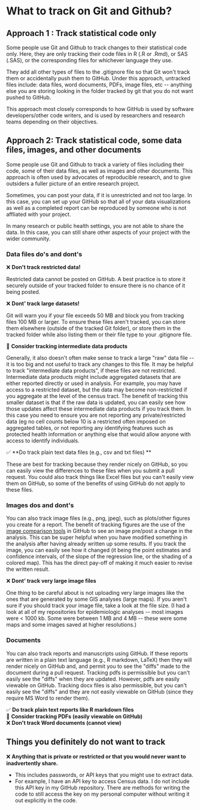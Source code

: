 # What to track on Git and Github?

## Approach 1 : Track statistical code only

Some people use Git and Github to track changes to their statistical code only. 
Here, they are only tracking their code files in R (.R or .Rmd), or 
SAS (.SAS), or the corresponding files for whichever language they use. 

They add all other types of files to the .gitignore file so that Git
won't track them or accidentally push them to GitHub. Under this approach, 
untracked files include: data files, word documents, PDFs, image files, etc -- 
anything else you are storing looking in the folder tracked by git that you do
not want pushed to GitHub.

This approach most closely corresponds to how GitHub is used by software 
developers/other code writers, and is used by researchers and research 
teams depending on their objectives.

## Approach 2: Track statistical code, some data files, images, and other documents

Some people use Git and Github to track a variety of files including their code, 
*some* of their data files, as well as images and other documents. This approach
is often used by advocates of reproducible research, and to give outsiders a 
fuller picture of an entire research project. 

Sometimes, you can post your data, if it is unrestricted and not too large. In 
this case, you can set up your GitHub so that all of your data visualizations 
as well as a completed report can be reproduced by someone who is not affliated
with your project. 

In many research or public health settings, you are not able to share the data. 
In this case, you can still share other aspects of your project with the wider 
community.

### Data files do's and dont's



❌ **Don't track restricted data!**

Restricted data cannot be posted on GitHub. A best practice is to store it 
securely outside of your tracked folder to ensure there is no chance of it being
posted. 

❌ **Dont' track large datasets!** 

Git will warn you if your file exceeds 50 MB and 
block you from tracking files 100 MB or larger. To ensure these files aren't tracked, you can store them elsewhere (outside of
the tracked Git folder), or store them in the tracked folder while also listing them or their file type to your .gitignore file. 

🤔 **Consider tracking intermediate data products**

Generally, it also doesn't often make sense to track a large "raw" data file -- it is too big and not useful to track any changes to this file. It may be helpful to track "intermediate data products", if these files are not restricted. Intermediate data products might include aggregated datasets that are either reported directly or used in analysis. For example, you may have access to a restricted dataset, but the data may become non-restricted if you aggregate at the level of the census tract. The benefit of tracking this smaller dataset is that if the raw data is updated, you can easily see how those updates affect these intermediate data products if you track them. In this case you need to ensure you are not reporting any private/restricted data (eg no cell counts below 10 is a restricted often imposed on aggregated tables, or not reporting any identifying features such as protected health information or anything else that would allow anyone with access to identify 
individuals.

✅ **Do track plain text data files (e.g., csv and txt files) **

These are best for tracking because they render nicely on GitHub, so you can
easily view the differences to these files when you submit a pull request. You 
could also track things like Excel files but you can't easily view them on 
GitHub, so some of the benefits of using GitHub do not apply to these files.
   
### Images dos and dont's

You can also track image files (e.g., png, jpeg), such as plots/other figures 
you create for a report. The benefit of  tracking figures are the use of the 
[image comparison tools](https://github.blog/2011-03-21-behold-image-view-modes/)
in GitHub to see an image pre/post a change in the 
analysis. This can be super helpful when you have modified something in the 
analysis after having already written up some results. If you track the image, 
you can easily see how it changed (it being the point estimates and confidence
intervals, of the slope of the regression line, or the shading of a colored map).
This has the direct pay-off of making it much easier to revise the written 
result.

❌ **Dont' track very large image files**

One thing to be careful about is not uploading very large images like the 
ones that are generated by some GIS analyses (large maps). If you aren't sure if
you should track your image file, take a look at the file size. (I had a look at
all of my repositories for epidemiologic analyses -- most images were < 1000 kb.
Some were between 1 MB and 4 MB -- these were some maps and some images saved at
higher resolutions.)

### Documents

You can also track reports and manuscripts using GitHub. If these reports are 
written in a plain text language (e.g., R markdown, LaTeX) then they will render
nicely on GitHub and, and permit you to see the "diffs" made to the document 
during a pull request. Tracking pdfs is permissible but you can't easily see the
"diffs" when they are updated. However, pdfs are easily viewable on GitHub. 
Tracking docx files is also permissible, but you can't easily see the "diffs" 
and they are not easily viewable on GitHub (since they require MS Word to render
them). 

✅ **Do track plain text reports like R markdown files**  
🤔 **Consider tracking PDFs (easily viewable on GitHub)**  
❌ **Don't track Word documents (cannot view)**


## Things you definitely do not want to track

❌ **Anything that is private or restricted or that you would never want to 
inadvertently share.**

* This includes passwords, or API keys that you might use to extract data. 
* For example, I have an API key to access Census data. I do not include this
API key in my GitHub repository. There are methods for writing the code to still
access the key on my personal computer without writing it out explicitly in the 
code. 
  


